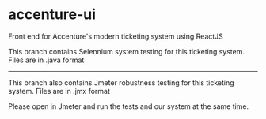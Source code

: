 # accenture-ui
Front end for Accenture's modern ticketing system using ReactJS

This branch contains Selennium system testing for this ticketing system. Files are in .java format
*****
This branch also contains Jmeter robustness testing for this ticketing system. Files are in .jmx format

Please open in Jmeter and run the tests and our system at the same time.

